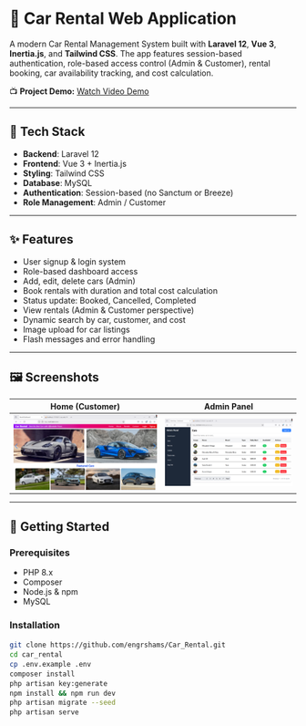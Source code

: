 # 🚗 Car Rental Web Application

A modern Car Rental Management System built with **Laravel 12**, **Vue 3**, **Inertia.js**, and **Tailwind CSS**. The app features session-based authentication, role-based access control (Admin & Customer), rental booking, car availability tracking, and cost calculation.

📺 **Project Demo:** [Watch Video Demo](https://drive.google.com/file/d/1OzUoTm3oNJp1iyOvSEmb-W0ucA4Y2Fu0/view?usp=sharing)

---

## 🔧 Tech Stack

- **Backend**: Laravel 12
- **Frontend**: Vue 3 + Inertia.js
- **Styling**: Tailwind CSS
- **Database**: MySQL
- **Authentication**: Session-based (no Sanctum or Breeze)
- **Role Management**: Admin / Customer

---

## ✨ Features

- User signup & login system
- Role-based dashboard access
- Add, edit, delete cars (Admin)
- Book rentals with duration and total cost calculation
- Status update: Booked, Cancelled, Completed
- View rentals (Admin & Customer perspective)
- Dynamic search by car, customer, and cost
- Image upload for car listings
- Flash messages and error handling

---

## 🖼️ Screenshots

| Home (Customer) | Admin Panel |
|-----------------|-------------|
| ![Home Screenshot](screenshots/Home.png) | ![Admin Screenshot](screenshots/admin.png) |

---

## 🚀 Getting Started

### Prerequisites

- PHP 8.x
- Composer
- Node.js & npm
- MySQL

### Installation

```bash
git clone https://github.com/engrshams/Car_Rental.git
cd car_rental
cp .env.example .env
composer install
php artisan key:generate
npm install && npm run dev
php artisan migrate --seed
php artisan serve
